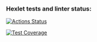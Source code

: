 ### Hexlet tests and linter status:
[![Actions Status](https://github.com/Soawnjaja/frontend-project-lvl1/workflows/hexlet-check/badge.svg)](https://github.com/Soawnjaja/frontend-project-lvl1/actions)

[![Test Coverage](https://api.codeclimate.com/v1/badges/c0954d6baaabc6ee4c6c/test_coverage)](https://codeclimate.com/github/Soawnjaja/frontend-project-lvl1/test_coverage)

